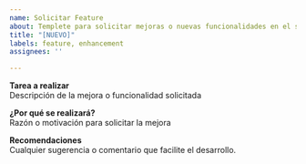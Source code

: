 ```yaml
---
name: Solicitar Feature
about: Templete para solicitar mejoras o nuevas funcionalidades en el sitio
title: "[NUEVO]"
labels: feature, enhancement
assignees: ''

---
```


**Tarea a realizar**  
Descripción de la mejora o funcionalidad solicitada

**¿Por qué se realizará?**  
Razón o motivación para solicitar la mejora

**Recomendaciones**  
Cualquier sugerencia o comentario que facilite el desarrollo.
